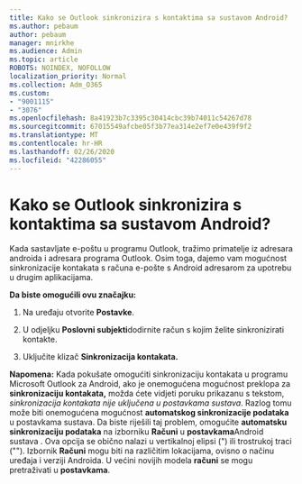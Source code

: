 ```yaml
---
title: Kako se Outlook sinkronizira s kontaktima sa sustavom Android?
ms.author: pebaum
author: pebaum
manager: mnirkhe
ms.audience: Admin
ms.topic: article
ROBOTS: NOINDEX, NOFOLLOW
localization_priority: Normal
ms.collection: Adm_O365
ms.custom:
- "9001115"
- "3076"
ms.openlocfilehash: 8a41923b7c3395c30414cbc39b74011c54267d78
ms.sourcegitcommit: 67015549afcbe05f3b77ea314e2ef7e0e439f9f2
ms.translationtype: MT
ms.contentlocale: hr-HR
ms.lasthandoff: 02/26/2020
ms.locfileid: "42286055"
---
```

# <a name="how-does-outlook-sync-with-my-android-contacts"></a>Kako se Outlook sinkronizira s kontaktima sa sustavom Android?

Kada sastavljate e-poštu u programu Outlook, tražimo primatelje iz adresara androida i adresara programa Outlook. Osim toga, dajemo vam mogućnost sinkronizacije kontakata s računa e-pošte s Android adresarom za upotrebu u drugim aplikacijama. 
 
**Da biste omogućili ovu značajku:**
 
1. Na uređaju otvorite **Postavke**.

2. U odjeljku **Poslovni subjekti**dodirnite račun s kojim želite sinkronizirati kontakte.

3. Uključite klizač **Sinkronizacija kontakata.**
 
**Napomena:** Kada pokušate omogućiti sinkronizaciju kontakata u programu Microsoft Outlook za Android, ako je onemogućena mogućnost preklopa za **sinkronizaciju kontakata,** možda ćete vidjeti poruku prikazanu s tekstom, *sinkronizacija kontakata nije uključena u postavkama sustava*. Razlog tomu može biti onemogućena mogućnost **automatskog sinkronizacije podataka** u postavkama sustava. Da biste riješili taj problem, omogućite **automatsku sinkronizaciju podataka** na izborniku **Računi** u **postavkama**Android sustava . Ova opcija se obično nalazi u vertikalnoj elipsi (") ili trostrukoj traci (""). Izbornik **Računi** mogu biti na različitim lokacijama, ovisno o načinu uređaja i verziji Androida. U većini novijih modela **računi** se mogu pretraživati u **postavkama**.